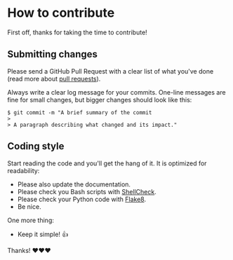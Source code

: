# How to contribute

First off, thanks for taking the time to contribute!

## Submitting changes

Please send a GitHub Pull Request with a clear list of what you've done (read more about [pull requests](http://help.github.com/pull-requests/)).

Always write a clear log message for your commits. One-line messages are fine for small changes, but bigger changes should look like this:

```
$ git commit -m "A brief summary of the commit
> 
> A paragraph describing what changed and its impact."
```

## Coding style

Start reading the code and you'll get the hang of it. It is optimized for readability:

* Please also update the documentation.
* Please check you Bash scripts with [ShellCheck](https://www.shellcheck.net/).
* Please check your Python code with [Flake8](https://flake8.pycqa.org/en/latest/index.html).
* Be nice.

One more thing:

* Keep it simple! 👍

Thanks! ❤️❤️❤️
